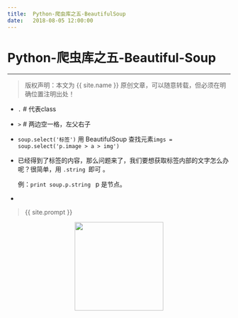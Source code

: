 ```yaml
---            
title:  Python-爬虫库之五-BeautifulSoup
date:   2018-08-05 12:00:00
---
```

# Python-爬虫库之五-Beautiful-Soup

***
> 版权声明：本文为 {{ site.name }} 原创文章，可以随意转载，但必须在明确位置注明出处！

  - `.`   # 代表class

  - `>`   # 两边空一格，左父右子

  - `soup.select('标签')`   用 BeautifulSoup 查找元素`imgs = soup.select('p.image > a > img')`

  - 已经得到了标签的内容，那么问题来了，我们要想获取标签内部的文字怎么办呢？很简单，用 `.string `即可 。 

    例：`print soup.p.string `  p 是节点。

  - 





> {{ site.prompt }}

<div  align="center">
<img src="https://rengui520.github.io/images/wechart.jpg" width = "200" height = "200"/>